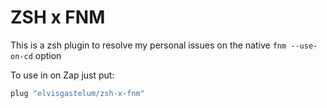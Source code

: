 # ZSH x FNM

This is a zsh plugin to resolve my personal issues on the native `fnm --use-on-cd` option

To use in on Zap just put:

```zsh
plug "elvisgastelum/zsh-x-fnm"
```
